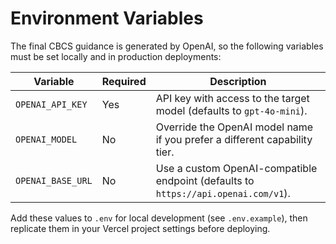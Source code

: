 # Environment Variables

The final CBCS guidance is generated by OpenAI, so the following variables must be set locally and in production deployments:

| Variable | Required | Description |
| --- | --- | --- |
| `OPENAI_API_KEY` | Yes | API key with access to the target model (defaults to `gpt-4o-mini`). |
| `OPENAI_MODEL` | No | Override the OpenAI model name if you prefer a different capability tier. |
| `OPENAI_BASE_URL` | No | Use a custom OpenAI-compatible endpoint (defaults to `https://api.openai.com/v1`). |

Add these values to `.env` for local development (see `.env.example`), then replicate them in your Vercel project settings before deploying.
